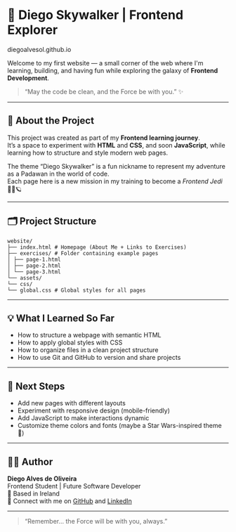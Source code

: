 # 🌌 Diego Skywalker | Frontend Explorer
diegoalvesol.github.io

Welcome to my first website — a small corner of the web where I'm learning, building, and having fun while exploring the galaxy of **Frontend Development**.

> “May the code be clean, and the Force be with you.” ✨

---

## 🧠 About the Project

This project was created as part of my **Frontend learning journey**.  
It’s a space to experiment with **HTML** and **CSS**, and soon **JavaScript**, while learning how to structure and style modern web pages.

The theme “Diego Skywalker” is a fun nickname to represent my adventure as a Padawan in the world of code.  
Each page here is a new mission in my training to become a *Frontend Jedi* 🧑‍💻🪐

---

## 🗂️ Project Structure
```
website/
├── index.html # Homepage (About Me + Links to Exercises)
├── exercises/ # Folder containing example pages
│ ├── page-1.html
│ ├── page-2.html
│ └── page-3.html
└── assets/
└── css/
└── global.css # Global styles for all pages
```
---

## 💡 What I Learned So Far

- How to structure a webpage with semantic HTML
- How to apply global styles with CSS
- How to organize files in a clean project structure
- How to use Git and GitHub to version and share projects

---

## 🚀 Next Steps

- Add new pages with different layouts
- Experiment with responsive design (mobile-friendly)
- Add JavaScript to make interactions dynamic
- Customize theme colors and fonts (maybe a Star Wars-inspired theme 🌠)

---

## 🧑‍🎓 Author

**Diego Alves de Oliveira**  
Frontend Student | Future Software Developer  
📍 Based in Ireland  
💬 Connect with me on [GitHub](https://github.com/diegoalvesol) and [LinkedIn](https://www.linkedin.com/in/diego-alves-de-oliveira-1396a921a/)

---

> “Remember… the Force will be with you, always.”
